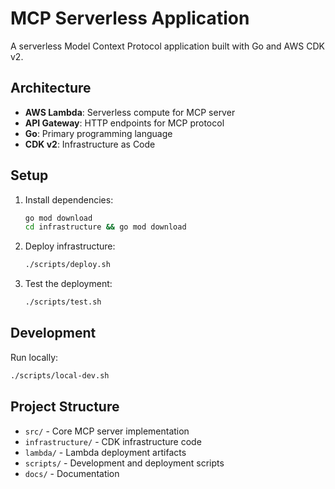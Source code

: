 # MCP Serverless Application

A serverless Model Context Protocol application built with Go and AWS CDK v2.

## Architecture

- **AWS Lambda**: Serverless compute for MCP server
- **API Gateway**: HTTP endpoints for MCP protocol
- **Go**: Primary programming language
- **CDK v2**: Infrastructure as Code

## Setup

1. Install dependencies:

   ```bash
   go mod download
   cd infrastructure && go mod download
   ```

2. Deploy infrastructure:

   ```bash
   ./scripts/deploy.sh
   ```

3. Test the deployment:
   ```bash
   ./scripts/test.sh
   ```

## Development

Run locally:

```bash
./scripts/local-dev.sh
```

## Project Structure

- `src/` - Core MCP server implementation
- `infrastructure/` - CDK infrastructure code
- `lambda/` - Lambda deployment artifacts
- `scripts/` - Development and deployment scripts
- `docs/` - Documentation

